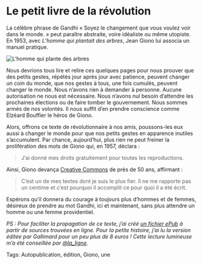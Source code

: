# Le petit livre de la révolution

La célèbre phrase de Gandhi « Soyez le changement que vous voulez voir dans le monde. » peut paraître abstraite, voire idéaliste ou même utopiste. En 1953, avec *L’homme qui plantait des arbres*, Jean Giono lui associa un manuel pratique.

![L'homme qui plante des arbres](https://tcrouzet.com/images_tc/2010/07/couv1600-400x611.png)

Nous devrions tous lire et relire ces quelques pages pour nous prouver que des petits gestes, répétés jour après jour avec patience, peuvent changer un coin du monde, que nos gestes à tous, une fois cumulés, peuvent changer le monde. Nous n’avons rien à demander à personne. Aucune autorisation ne nous est nécessaire. Nous n’avons nul besoin d’attendre les prochaines élections ou de faire tomber le gouvernement. Nous sommes armés de nos volontés. Il nous suffit d’en prendre conscience comme Elzéard Bouffier le héros de Giono.

Alors, offrons ce texte de révolutionnaire à nos amis, poussons-les eux aussi à changer le monde pour que nos petits gestes en apparence inutiles s’accumulent. Par chance, aujourd’hui, plus rien ne peut freiner la prolifération des mots de Giono qui, en 1957, déclara :

> J’ai donné mes droits gratuitement pour toutes les reproductions.

Ainsi, Giono devança [Creative Commons](http://fr.creativecommons.org/) de près de 50 ans, affirmant :

> C’est un de mes textes dont je suis le plus fier. Il ne me rapporte pas un centime et c’est pourquoi il accomplit ce pour quoi il a été écrit.

Espérons qu’il donnera du courage à toujours plus d’hommes et de femmes, désireux de prendre au mot Gandhi, ici et maintenant, sans plus attendre un homme ou une femme providentiel.

*PS : Pour faciliter la propagation de ce texte, j’ai créé [un fichier ePub](https://app.box.com/s/l1dizlq9y8kj2amucwaq) à partir de sources trouvées en ligne. Pour la petite histoire, j’ai lu la version éditée par Gallimard pour un peu plus de 8 euros ! Cette lecture lumineuse m’a été conseillée par [@la\_ligne](http://twitter.com/la_ligne).*

Tags: Autopublication, édition, Giono, une